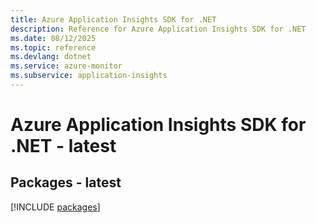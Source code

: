 ```yaml
---
title: Azure Application Insights SDK for .NET
description: Reference for Azure Application Insights SDK for .NET
ms.date: 08/12/2025
ms.topic: reference
ms.devlang: dotnet
ms.service: azure-monitor
ms.subservice: application-insights
---
```

# Azure Application Insights SDK for .NET - latest
## Packages - latest
[!INCLUDE [packages](application-insights-index.md)]